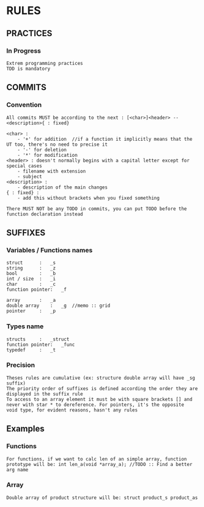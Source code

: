 # RULES #


## PRACTICES ##

### In Progress ###
	Extrem programming practices
	TDD is mandatory



## COMMITS ##

### Convention ###
	All commits MUST be according to the next : [<char>]<header> -- <description>{ : fixed}

	<char> :
		- '+' for addition	//if a function it implicitly means that the UT too, there's no need to precise it
		- '-' for deletion
		- '*' for modification
	<header> : doesn't normally begins with a capital letter except for special cases
		- filename with extension
		- subject
	<description> :
		- description of the main changes
	{ : fixed} :
		- add this without brackets when you fixed something

	There MUST NOT be any TODO in commits, you can put TODO before the function declaration instead



## SUFFIXES ##

### Variables / Functions names ###
	struct		:	_s
	string		:	_z
	bool		:	_b
	int / size	:	_i
	char		:	_c
	function pointer:	_f

	array		:	_a
	double array	:	_g	//memo :: grid
	pointer		:	_p

### Types name ###
	structs		:	_struct
	function pointer:	_func
	typedef		:	_t

### Precision ###
	Theses rules are cumulative (ex: structure double array will have _sg suffix)
	The priority order of suffixes is defined according the order they are displayed in the suffix rule
	To access to an array element it must be with square brackets [] and never with star * to dereference. For pointers, it's the opposite
	void type, for evident reasons, hasn't any rules



## Examples ##

### Functions ###
	For functions, if we want to calc len of an simple array, function prototype will be: int len_a(void *array_a); //TODO :: Find a better arg name

### Array ###
	Double array of product structure will be: struct product_s product_as
